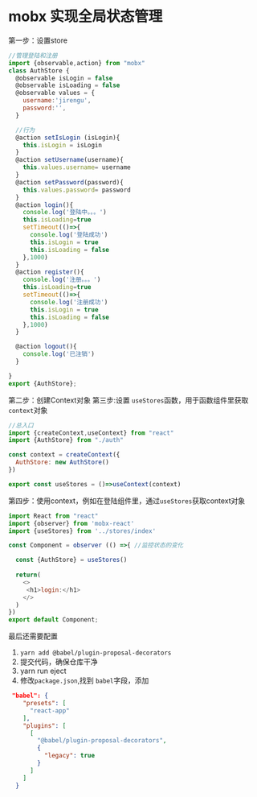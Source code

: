 # mobx 实现全局状态管理
第一步：设置store
```js
//管理登陆和注册
import {observable,action} from "mobx"
class AuthStore {
  @observable isLogin = false
  @observable isLoading = false
  @observable values = {
    username:'jirengu',
    password:'',
  }

  //行为
  @action setIsLogin (isLogin){
    this.isLogin = isLogin
  }
  @action setUsername(username){
    this.values.username= username
  }
  @action setPassword(password){
    this.values.password= password
  }
  @action login(){
    console.log('登陆中。。。')
    this.isLoading=true
    setTimeout(()=>{
      console.log('登陆成功')
      this.isLogin = true
      this.isLoading = false
    },1000)
  }
  @action register(){
    console.log('注册。。。')
    this.isLoading=true
    setTimeout(()=>{
      console.log('注册成功')
      this.isLogin = true
      this.isLoading = false
    },1000)
  }

  @action logout(){
    console.log('已注销')
  }

}
export {AuthStore};
```
第二步：创建Context对象
第三步:设置 `useStores`函数，用于函数组件里获取`context`对象

```js
//总入口
import {createContext,useContext} from "react"
import {AuthStore} from "./auth"

const context = createContext({
  AuthStore: new AuthStore()
})

export const useStores = ()=>useContext(context)
```

第四步：使用context，例如在登陆组件里，通过`useStores`获取context对象
```js
import React from "react"
import {observer} from 'mobx-react'
import {useStores} from '../stores/index'

const Component = observer (() =>{ //监控状态的变化

  const {AuthStore} = useStores()
  
  return(
    <>
     <h1>login:</h1>
    </>
  )
})
export default Component;
```
最后还需要配置
1. `yarn add @babel/plugin-proposal-decorators`
2. 提交代码，确保仓库干净
3. yarn run eject
4.  修改`package.json`,找到 `babel`字段，添加

```json
 "babel": {
    "presets": [
      "react-app"
    ],
    "plugins": [
      [
        "@babel/plugin-proposal-decorators",
        {
          "legacy": true
        }
      ]
    ]
  }
```